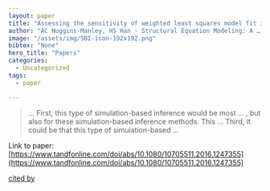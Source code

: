 ```yaml
---
layout: paper
title: "Assessing the sensitivity of weighted least squares model fit indexes to local dependence in item response theory models"
author: "AC Huggins-Manley, HS Han - Structural Equation Modeling: A …, 2017 - Taylor & Francis"
image: "/assets/img/SBI-icon-192x192.png"
bibtex: "None"
hero_title: "Papers"
categories:
  - Uncategorized
tags:
  - paper

---
```

>… First, this type of simulation-based inference would be most … , but also for these simulation-based inference methods. This … Third, it could be that this type of simulation-based …

Link to paper: [https://www.tandfonline.com/doi/abs/10.1080/10705511.2016.1247355](https://www.tandfonline.com/doi/abs/10.1080/10705511.2016.1247355)

[cited by](https://scholar.google.com/scholar?cites=13690939344176023552&as_sdt=2005&sciodt=0,5&hl=en&num=20)
